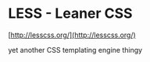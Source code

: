 <!--
id: 124775745
link: http://tumblr.atmos.org/post/124775745/less-leaner-css
slug: less-leaner-css
date: Tue Jun 16 2009 13:42:26 GMT-0700 (PDT)
publish: 2009-06-016
tags: 
title: LESS - Leaner CSS
-->


LESS - Leaner CSS
=================

[http://lesscss.org/](http://lesscss.org/)

yet another CSS templating engine thingy


